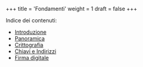 +++
title = 'Fondamenti'
weight = 1
draft = false
+++

Indice dei contenuti:

- [Introduzione](https://bitcoin-relearn.github.io/www/1_conoscere/1_conoscere_bitcoin/1_introduzione/index.html)
- [Panoramica](https://bitcoin-relearn.github.io/www/1_conoscere/1_conoscere_bitcoin/2_panoramica/index.html)
- [Crittografia](https://bitcoin-relearn.github.io/www/1_conoscere/1_conoscere_bitcoin/3_crittografia/index.html)
- [Chiavi e Indirizzi](https://bitcoin-relearn.github.io/www/1_conoscere/1_conoscere_bitcoin/4_chiavi_e_indirizzi/index.html)
- [Firma digitale](https://bitcoin-relearn.github.io/www/1_conoscere/1_conoscere_bitcoin/5_firma_digitale/index.html)